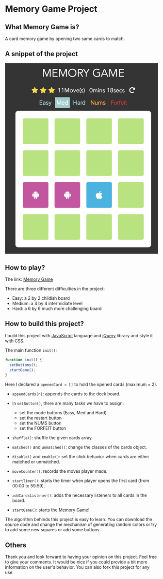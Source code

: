 # Memory Game Project

## What Memory Game is?

A card memory game by opening two same cards to match.

## A snippet of the project

![](./screenshot.png)

## How to play?

The link: [Memory Game](https://walkccc.github.io/webapps/MemoryGame)

There are three different difficulties in the project:

- Easy: a 2 by 2 childish board
- Medium: a 4 by 4 intermidiate level
- Hard: a 6 by 6 much more challenging board

## How to build this project?

I build this project with [JavaScript](https://www.javascript.com) language and [jQuery](https://jquery.com) library and style it with CSS.

The main function `init()`:

```javascript
function init() {
  setButtons();
  startGame();
}
```

Here I declared a `openedCard = []` to hold the opened cards (maximum = 2).

- `appendCards(n)`: appends the cards to the deck board.
- In `setButton()`, there are many tasks we have to assign:

    - set the mode buttons (Easy, Med and Hard)
    - set the restart button
    - set the NUMS button
    - set the FORFEIT button

- `shuffle()`: shuffle the given cards array.
- `matched()` and `unmatched()`: change the classes of the cards object.
- `disable()` and `enable()`: set the click behavior when cards are either matched or unmatched.
- `moveCounter()`: records the moves player made.
- `startTimer()`: starts the timer when player opens the first card (from 00:00 to 59:59).
- `addCardsListener()`: adds the necessary listeners to all cards in the board.
- `startGame()`: starts the [Memory Game](https://walkccc.github.io/webapps/MemoryGame)!

The algorithm behinds this project is easy to learn. You can download the source code and change the mechanism of generating random colors or try to add some new squares or add some buttons.

## Others

Thank you and look forward to having your opinion on this project. Feel free to give your comments. It would be nice if you could provide a bit more information on the user's behavior. You can also fork this project for any use.
